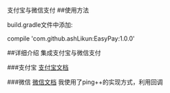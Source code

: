 支付宝与微信支付
##使用方法

build.gradle文件中添加:

   compile 'com.github.ashLikun:EasyPay:1.0.0'


##详细介绍
    集成支付宝与微信支付


###支付宝
   [支付宝文档](https://docs.open.alipay.com/204/105296/)

###微信
        [微信文档](https://pay.weixin.qq.com/wiki/doc/api/app/app.php?chapter=8_5)
        我使用了ping++的实现方式，利用回调
        <activity-alias
          android:name=".wxapi.WXPayEntryActivity"
          android:exported="true"
          android:targetActivity="pay.hbung.com.pay.PayActivity"></activity-alias>
